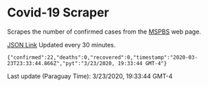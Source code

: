 # Covid-19 Scraper

Scrapes the number of confirmed cases from the [MSPBS](https://www.mspbs.gov.py/covid-19.php) web page.

[JSON Link](https://jmayalag.github.io/covid19-scrape/cases.json)
Updated every 30 minutes.
```
{"confirmed":22,"deaths":0,"recovered":0,"timestamp":"2020-03-23T23:33:44.866Z","pyt":"3/23/2020, 19:33:44 GMT-4"}
```
Last update (Paraguay Time): 3/23/2020, 19:33:44 GMT-4